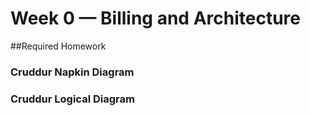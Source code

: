 # Week 0 — Billing and Architecture


##Required Homework 


### Cruddur Napkin Diagram 



### Cruddur Logical Diagram 



